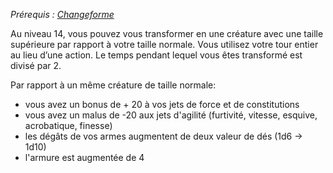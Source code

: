 *Prérequis : [Changeforme](../../1.%20Talent%20de%20base/Changeforme.md)*

Au niveau 14, vous pouvez vous transformer en une créature avec une taille supérieure par rapport à votre taille normale. Vous utilisez votre tour entier au lieu d’une action. Le temps pendant lequel vous êtes transformé est divisé par 2.

Par rapport à un même créature de taille normale:
- vous avez un bonus de + 20 à vos jets de force et de constitutions
- vous avez un malus de -20 aux jets d'agilité (furtivité, vitesse, esquive, acrobatique, finesse)
- les dégâts de vos armes augmentent de deux valeur de dés (1d6 -> 1d10)
- l'armure est augmentée de 4